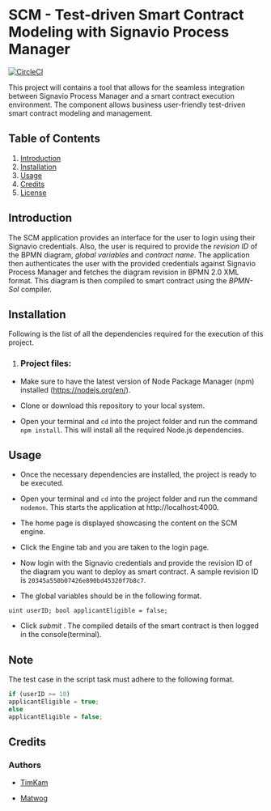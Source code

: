 # SCM - Test-driven Smart Contract Modeling with Signavio Process Manager
[![CircleCI](https://circleci.com/gh/signavio/SCM/tree/master.svg?style=svg&circle-token=63cd7782954c7d813d4527a5466c5bdc7493188d)](https://circleci.com/gh/signavio/SCM/tree/master)

This project will contains a tool that allows for the seamless integration between Signavio Process Manager and a smart contract execution environment.
The component allows business user-friendly test-driven smart contract modeling and management.

## Table of Contents

1. [Introduction](#introduction)
2. [Installation](#installation)
3. [Usage](#usage)
4. [Credits](#credits)
5. [License](#license)

## Introduction

The SCM application provides an interface for the user to login using their Signavio credentials.
Also, the user is required to provide the _revision ID_ of the BPMN diagram, _global variables_ and _contract name_.
The application then authenticates the user with the provided credentials against Signavio Process Manager and fetches the diagram revision in BPMN 2.0 XML format.
This diagram is then compiled to smart contract using the _BPMN-Sol_ compiler.

## Installation

Following is the list of all the dependencies required for the execution of this project.

1. ### Project files:

- Make sure to have the latest version of Node Package Manager (npm) installed (https://nodejs.org/en/).

- Clone or download this repository to your local system.

- Open your terminal and `cd` into the project folder and run the command `npm install`. This will install all the required Node.js dependencies.

## Usage

- Once the necessary dependencies are installed, the project is ready to be executed.

- Open your terminal and `cd` into the project folder and run the command `nodemon`. This starts the application at http://localhost:4000.

- The home page is displayed showcasing the content on the SCM engine.

* Click the Engine tab and you are taken to the login page.

- Now login with the Signavio credentials and provide the revision ID of the diagram you want to deploy as smart contract. A sample revision ID is `20345a550b07426e890bd45320f7b8c7`.

- The global variables should be in the following format. 
```
uint userID; bool applicantEligible = false;
```

- Click _submit_ . The compiled details of the smart contract is then logged in the console(terminal).

## Note

The test case in the script task must adhere to the following format.
```javascript
if (userID >= 10) 
applicantEligible = true; 
else 
applicantEligible = false;
```

## Credits

### Authors

- [TimKam](https://github.com/TimKam/)

- [Matwog](https://github.com/Matwog)

